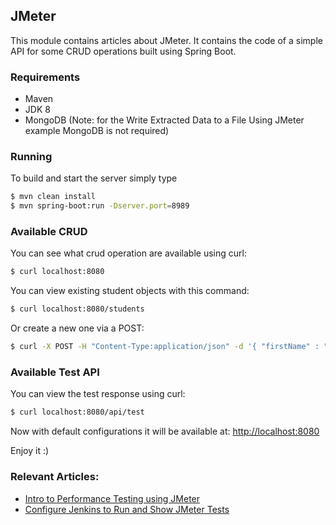 ## JMeter

This module contains articles about JMeter.
It contains the code of a simple API for some CRUD operations built using Spring Boot.

### Requirements

- Maven
- JDK 8
- MongoDB (Note: for the Write Extracted Data to a File Using JMeter example MongoDB is not required)

### Running

To build and start the server simply type

```bash
$ mvn clean install
$ mvn spring-boot:run -Dserver.port=8989
```

### Available CRUD

You can see what crud operation are available using curl:

```bash
$ curl localhost:8080
```
You can view existing student objects with this command:

```bash
$ curl localhost:8080/students
```
Or create a new one via a POST:

```bash
$ curl -X POST -H "Content-Type:application/json" -d '{ "firstName" : "Dassi", "lastName" : "Orleando", "phoneNumber": "+237 545454545", "email": "mymail@yahoo.fr" }' localhost:8080/students
```

### Available Test API

You can view the test response using curl:

```bash
$ curl localhost:8080/api/test
```

Now with default configurations it will be available at: [http://localhost:8080](http://localhost:8080)

Enjoy it :)

### Relevant Articles:

- [Intro to Performance Testing using JMeter](https://www.baeldung.com/jmeter)
- [Configure Jenkins to Run and Show JMeter Tests](https://www.baeldung.com/jenkins-and-jmeter)
